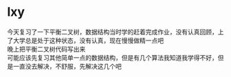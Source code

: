 # lxy
今天复习了一下平衡二叉树，数据结构当时学的赶着完成作业，没有认真回顾，上了大学总是处于这种状态，没有认真，现在慢慢做精一点吧  
晚上把平衡二叉树代码写出来  
可能应该先复习其他简单一点的数据结构，但是有几个算法我知道我学得不好，但是一直没去解决，不舒服，先解决这几个吧